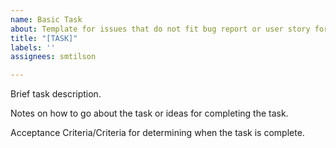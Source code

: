 ```yaml
---
name: Basic Task
about: Template for issues that do not fit bug report or user story format.
title: "[TASK]"
labels: ''
assignees: smtilson

---
```


Brief task description.

Notes on how to go about the task or ideas for completing the task.

Acceptance Criteria/Criteria for determining when the task is complete.
